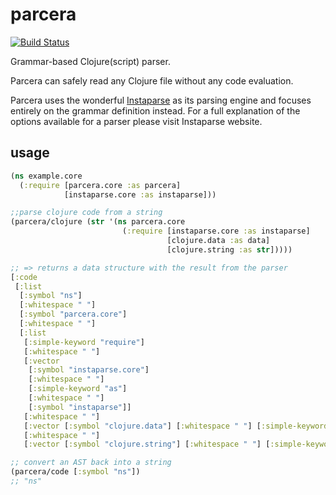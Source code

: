 # parcera

[![Build Status](https://travis-ci.com/carocad/parcera.svg?branch=master)](https://travis-ci.com/carocad/parcera)

Grammar-based Clojure(script) parser.

Parcera can safely read any Clojure file without any code evaluation.

Parcera uses the wonderful [Instaparse](https://github.com/Engelberg/instaparse) as its
parsing engine and focuses entirely on the grammar definition instead. For a
full explanation of the options available for a parser please visit Instaparse website.

## usage

```clojure
(ns example.core
  (:require [parcera.core :as parcera]
            [instaparse.core :as instaparse]))

;;parse clojure code from a string
(parcera/clojure (str '(ns parcera.core
                         (:require [instaparse.core :as instaparse]
                                   [clojure.data :as data]
                                   [clojure.string :as str]))))

;; => returns a data structure with the result from the parser
[:code
 [:list
  [:symbol "ns"]
  [:whitespace " "]
  [:symbol "parcera.core"]
  [:whitespace " "]
  [:list
   [:simple-keyword "require"]
   [:whitespace " "]
   [:vector
    [:symbol "instaparse.core"]
    [:whitespace " "]
    [:simple-keyword "as"]
    [:whitespace " "]
    [:symbol "instaparse"]]
   [:whitespace " "]
   [:vector [:symbol "clojure.data"] [:whitespace " "] [:simple-keyword "as"] [:whitespace " "] [:symbol "data"]]
   [:whitespace " "]
   [:vector [:symbol "clojure.string"] [:whitespace " "] [:simple-keyword "as"] [:whitespace " "] [:symbol "str"]]]]]

;; convert an AST back into a string
(parcera/code [:symbol "ns"])
;; "ns"
```

